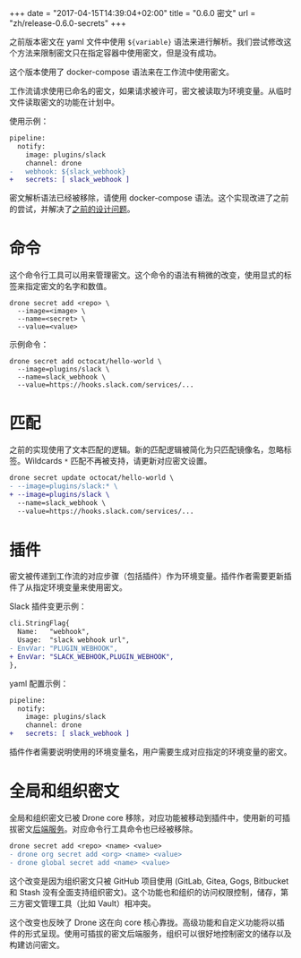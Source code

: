+++
date = "2017-04-15T14:39:04+02:00"
title = "0.6.0 密文"
url = "zh/release-0.6.0-secrets"
+++

<!--Previously secrets were interpolated in the yaml using `${variable}` syntax. In the past we have attempted alternate approaches to limit secret expose to specific images without success. This release adopts the docker-compose syntax for exposing secrets to your pipeline steps.-->

之前版本密文在 yaml 文件中使用 `${variable}` 语法来进行解析。我们尝试修改这个方法来限制密文只在指定容器中使用密文，但是没有成功。

这个版本使用了 docker-compose 语法来在工作流中使用密文。

<!--The pipeline steps request access to named secrets. If access is granted, secrets are loaded as environment variables. Support for loading secrets from a temporary file are planned.-->

工作流请求使用已命名的密文，如果请求被许可，密文被读取为环境变量。从临时文件读取密文的功能在计划中。

<!--Example configuration:-->

使用示例：

```diff
pipeline:
  notify:
    image: plugins/slack
    channel: drone
-   webhook: ${slack_webhook}
+   secrets: [ slack_webhook ]
```

<!--Secret interpolation is being removed in favor of this docker-compose syntax. This implementation improves upon prior attempts and eliminates previously encountered [design flaws](https://github.com/drone/drone/issues/1888).-->

密文解析语法已经被移除，请使用 docker-compose 语法。这个实现改进了之前的尝试，并解决了[之前的设计问题](https://github.com/drone/drone/issues/1888)。

<!--# Commands-->

# 命令

<!--The command line utility can be used to manage secrets. These commands have slightly changed, using explicit flags for providing the secret name and value.-->

这个命令行工具可以用来管理密文。这个命令的语法有稍微的改变，使用显式的标签来指定密文的名字和数值。

```text
drone secret add <repo> \
  --image=<image> \
  --name=<secret> \
  --value=<value>
```

<!--Example command:-->

示例命令：

```text
drone secret add octocat/hello-world \
  --image=plugins/slack \
  --name=slack_webhook \
  --value=https://hooks.slack.com/services/...
```

<!--# Matching-->

# 匹配

<!--Prior implementations had very literal matching logic. The matching logic has been simplified to match the literal image name and ignore tags. Wildcards are no longer supported. Please update your secrets accordingly.-->

之前的实现使用了文本匹配的逻辑。新的匹配逻辑被简化为只匹配镜像名，忽略标签。Wildcards `*` 匹配不再被支持，请更新对应密文设置。

```diff
drone secret update octocat/hello-world \
- --image=plugins/slack:* \
+ --image=plugins/slack \
  --name=slack_webhook \
  --value=https://hooks.slack.com/services/...
```

<!--# Plugins-->

# 插件

<!--Secrets are passed to pipeline steps (including plugins) as environment variables. Plugin authors must update their plugins to source secrets from specific environment variables.-->

密文被传递到工作流的对应步骤（包括插件）作为环境变量。插件作者需要更新插件了从指定环境变量来使用密文。

<!--Example slack plugin changes:-->

Slack 插件变更示例：

```diff
cli.StringFlag{
  Name:   "webhook",
  Usage:  "slack webhook url",
- EnvVar: "PLUGIN_WEBHOOK",
+ EnvVar: "SLACK_WEBHOOK,PLUGIN_WEBHOOK",
},
```

<!--Example yaml configuration:-->

yaml 配置示例：

```diff
pipeline:
  notify:
    image: plugins/slack
    channel: drone
+   secrets: [ slack_webhook ]
```

<!--Please note that plugin authors need to document the names of the environment variables from which they will source these values. Users will need to create secrets using these exact environment variable names.-->

插件作者需要说明使用的环境变量名，用户需要生成对应指定的环境变量的密文。

<!--# Global and Organization Secrets-->

# 全局和组织密文

<!--Global and organization secrets are removed from Drone core and are delegated to plugins, using the new pluggable [secret backend](https://github.com/drone/drone/issues/1997). Commands for managing global and organization secrets have been removed accordingly.-->

全局和组织密文已被 Drone core 移除，对应功能被移动到插件中，使用新的可插拔密文[后端服务](https://github.com/drone/drone/issues/1997)。对应命令行工具命令也已经被移除。

```diff
drone secret add <repo> <name> <value>
- drone org secret add <org> <name> <value>
- drone global secret add <name> <value>
```

<!--This decision was made because organization secrets were not fully integrated and only supported GitHub (GitLab, Gitea, Gogs, Bitbucket, and Stash were not fully supported). There were also conflicting requirements from organizations regarding access control and storage, including desire to use third party secret management tools (e.g. Vault).-->

这个改变是因为组织密文只被 GitHub 项目使用 (GitLab, Gitea, Gogs, Bitbucket 和 Stash 没有全面支持组织密文)。这个功能也和组织的访问权限控制，储存，第三方密文管理工具（比如 Vault）相冲突。

<!--This change reflects the fact that Drone is moving toward a more focused core, where advanced functionality and customization is delegated to plugins. With pluggable secret backends, organizations have fine grained control over where secrets are stored and which builds have access to those secrets.-->

这个改变也反映了 Drone 这在向 core 核心靠拢。高级功能和自定义功能将以插件的形式呈现。使用可插拔的密文后端服务，组织可以很好地控制密文的储存以及构建访问密文。
